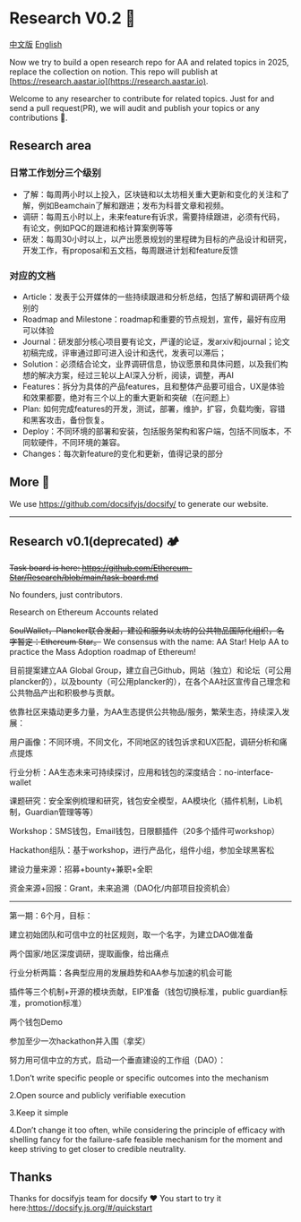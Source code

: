 # Research V0.2 :rocket:

[中文版](README_CN.md) [English](README.md)

Now we try to build a open research repo for AA and related topics in 2025,
replace the collection on notion. This repo will publish at
[https://research.aastar.io](https://research.aastar.io).

Welcome to any researcher to contribute for related topics. Just for and send a
pull request(PR), we will audit and publish your topics or any contributions
:carrot:.

## Research area

### 日常工作划分三个级别

- 了解：每周两小时以上投入，区块链和以太坊相关重大更新和变化的关注和了解，例如Beamchain了解和跟进；发布为科普文章和视频。
- 调研：每周五小时以上，未来feature有诉求，需要持续跟进，必须有代码，有论文，例如PQC的跟进和格计算案例等等
- 研发：每周30小时以上，以产出愿景规划的里程碑为目标的产品设计和研究，开发工作，有proposal和五文档，每周跟进计划和feature反馈

### 对应的文档

- Article：发表于公开媒体的一些持续跟进和分析总结，包括了解和调研两个级别的
- Roadmap and Milestone：roadmap和重要的节点规划，宣传，最好有应用可以体验
- Journal：研发部分核心项目要有论文，严谨的论证，发arxiv和journal；论文初稿完成，评审通过即可进入设计和迭代，发表可以滞后；
- Solution：必须结合论文，业界调研信息，协议愿景和具体问题，以及我们构想的解决方案，经过三轮以上AI深入分析，阅读，调整，再AI
- Features：拆分为具体的产品features，且和整体产品要可组合，UX是体验和效果都要，绝对有三个以上的重大更新和突破（在问题上）
- Plan:
  如何完成features的开发，测试，部署，维护，扩容，负载均衡，容错和黑客攻击，备份恢复。
- Deploy：不同环境的部署和安装，包括服务架构和客户端，包括不同版本，不同软硬件，不同环境的兼容。
- Changes：每次新feature的变化和更新，值得记录的部分

## More :closed_lock_with_key:

We use https://github.com/docsifyjs/docsify/ to generate our website.

---

## Research v0.1(deprecated) :camping:

~~Task board is here:
https://github.com/Ethereum-Star/Research/blob/main/task-board.md~~

No founders, just contributors.

Research on Ethereum Accounts related

~~SoulWallet，Plancker联合发起，建设和服务以太坊的公共物品国际化组织，名字暂定：Ethereum
Star。~~ We consensus with the name: AA Star! Help AA to practice the Mass
Adoption roadmap of Ethereum!

目前提案建立AA Global
Group，建立自己Github，网站（独立）和论坛（可公用plancker的），以及bounty（可公用plancker的），在各个AA社区宣传自己理念和公共物品产出和积极参与贡献。

依靠社区来撬动更多力量，为AA生态提供公共物品/服务，繁荣生态，持续深入发展：

用户画像：不同环境，不同文化，不同地区的钱包诉求和UX匹配，调研分析和痛点提炼

行业分析：AA生态未来可持续探讨，应用和钱包的深度结合：no-interface-wallet

课题研究：安全案例梳理和研究，钱包安全模型，AA模块化（插件机制，Lib机制，Guardian管理等等）

Workshop：SMS钱包，Email钱包，日限额插件（20多个插件可workshop）

Hackathon组队：基于workshop，进行产品化，组件小组，参加全球黑客松

建设力量来源：招募+bounty+兼职+全职

资金来源+回报：Grant，未来追溯（DAO化/内部项目投资机会）

---

第一期：6个月，目标：

建立初始团队和可信中立的社区规则，取一个名字，为建立DAO做准备

两个国家/地区深度调研，提取画像，给出痛点

行业分析两篇：各典型应用的发展趋势和AA参与加速的机会可能

插件等三个机制+开源的模块贡献，EIP准备（钱包切换标准，public
guardian标准，promotion标准）

两个钱包Demo

参加至少一次hackathon并入围（拿奖）

努力用可信中立的方式，启动一个垂直建设的工作组（DAO）：

1.Don’t write specific people or specific outcomes into the mechanism

2.Open source and publicly verifiable execution

3.Keep it simple

4.Don’t change it too often, while considering the principle of efficacy with
shelling fancy for the failure-safe feasible mechanism for the moment and keep
striving to get closer to credible neutrality.

## Thanks

Thanks for docsifyjs team for docsify :heart: You start to try it
here:https://docsify.js.org/#/quickstart

